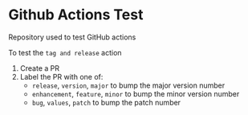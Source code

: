# Github Actions Test
Repository used to test GitHub actions

To test the `tag and release` action
1. Create a PR
1. Label the PR with one of:
   - `release`, `version`, `major` to bump the major version number
   - `enhancement`, `feature`, `minor` to bump the minor version number
   - `bug`, `values`, `patch` to bump the patch number
   


